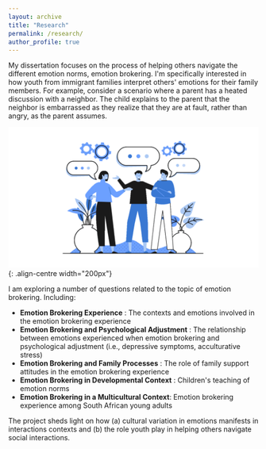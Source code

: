 ```yaml
---
layout: archive
title: "Research"
permalink: /research/
author_profile: true
---
```



My dissertation focuses on the process of helping others navigate the different emotion norms, emotion brokering. I'm specifically interested in how youth from immigrant families interpret others' emotions for their family members. For example, consider a scenario where a parent has a heated discussion with a neighbor. The child explains to the parent that the neighbor is embarrassed as they realize that they are at fault, rather than angry, as the parent assumes. 

![Talking](/images/Talking.png){: .align-centre width="200px"}

I am exploring a number of questions related to the topic of emotion brokering. Including: 

- **Emotion Brokering Experience** : The contexts and emotions involved in the emotion brokering experience
- **Emotion Brokering and Psychological Adjustment** : The relationship between emotions experienced when emotion brokering and psychological adjustment (i.e., depressive symptoms, acculturative stress)
- **Emotion Brokering and Family Processes** : The role of family support attitudes in the emotion brokering experience
- **Emotion Brokering in Developmental Context** : Children's teaching of emotion norms
- **Emotion Brokering in a Multicultural Context**: Emotion brokering experience among South African young adults

The project sheds light on how (a) cultural variation in emotions manifests in interactions contexts and (b) the role youth play in helping others navigate social interactions. 
